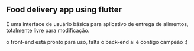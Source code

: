 ## Food delivery app using flutter

É uma interface de usuário básica para aplicativo de entrega de alimentos, totalmente livre para modificação.


o front-end está pronto para uso, falta o back-end ai é contigo campeão :)

